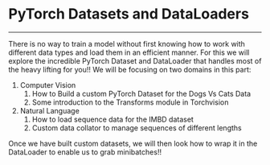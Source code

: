 # PyTorch Datasets and DataLoaders

---
There is no way to train a model without first knowing how to work with different data types and load them in an 
efficient manner. For this we will explore the incredible PyTorch Dataset and DataLoader that handles most of the heavy lifting for you!!
We will be focusing on two domains in this part:

1) Computer Vision 
   1) How to Build a custom PyTorch Dataset for the Dogs Vs Cats Data 
   2) Some introduction to the Transforms module in Torchvision 
2) Natural Language 
   1) How to load sequence data for the IMBD dataset
   2) Custom data collator to manage sequences of different lengths

Once we have built custom datasets, we will then look how to wrap it in the DataLoader to enable us to grab minibatches!!
